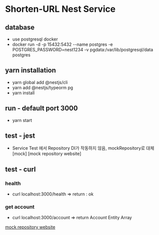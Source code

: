# Shorten-URL Nest Service

## database
* use postgresql docker
* docker run -d -p 15432:5432 --name postgres -e POSTGRES_PASSWORD=nest1234 -v pgdata:/var/lib/postgresql/data postgres
 
## yarn installation
* yarn global add @nestjs/cli
* yarn add @nestjs/typeorm pg
* yarn install

## run - default port 3000
* yarn start

## test - jest
* Service Test 에서 Repository DI가 작동하지 않음, mockRepository로 대체 [mock] [mock repository website] 

## test - curl
### health
* curl localhost:3000/health => return : ok

### get account
* curl localhost:3000/account => return Account Entity Array

[mock repository website](https://velog.io/@1yongs_/NestJS-Testing-Jest)
